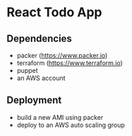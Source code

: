  # React Todo App

 ##  Dependencies
 - packer (https://www.packer.io)
 - terraform (https://www.terraform.io)
 - puppet
 - an AWS account
 
 ## Deployment
  - build a new AMI using packer
  - deploy to an AWS auto scaling group
